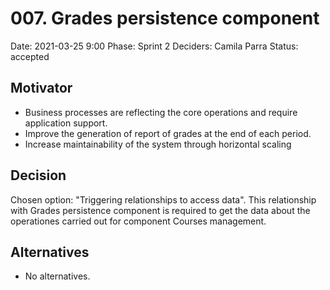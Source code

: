 # 007. Grades persistence component

Date: 2021-03-25 9:00
Phase: Sprint 2
Deciders: Camila Parra
Status: accepted

## Motivator

* Business processes are reflecting the core operations and require application support.
* Improve the generation of report of grades at the end of each period.
* Increase maintainability of the system through horizontal scaling

## Decision

Chosen option: "Triggering relationships to access data". This relationship with Grades persistence component is required to get the data about the operationes carried out for component Courses management.

## Alternatives

* No alternatives.